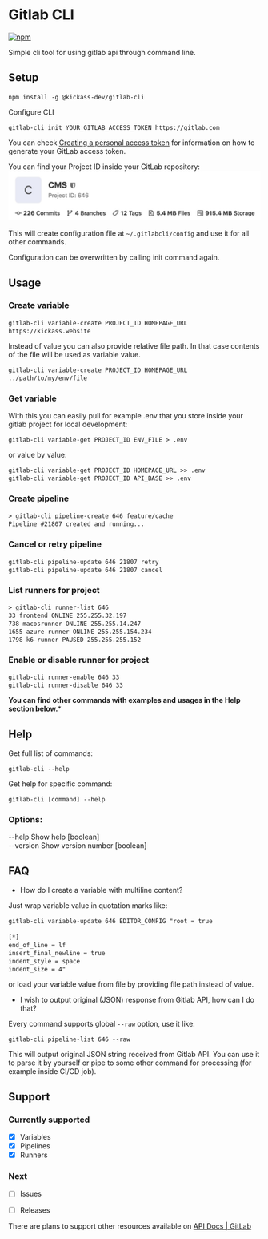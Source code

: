 # Gitlab CLI

[![npm](https://img.shields.io/npm/v/@kickass-dev/gitlab-cli)](https://www.npmjs.com/package/@kickass-dev/gitlab-cli)

Simple cli tool for using gitlab api through command line.

## Setup

```
npm install -g @kickass-dev/gitlab-cli
```

Configure CLI
```
gitlab-cli init YOUR_GITLAB_ACCESS_TOKEN https://gitlab.com
```

You can check [Creating a personal access token](https://docs.gitlab.com/ee/user/profile/personal_access_tokens.html#creating-a-personal-access-token) for information on how to generate your GitLab access token.

You can find your Project ID inside your GitLab repository:
![Where is my Project ID](https://github.com/capJavert/gitlab-cli/raw/master/images/where-is-my-project-id.jpg "Where is my Project ID")

This will create configuration file at `~/.gitlabcli/config` and use it for all other commands.

Configuration can be overwritten by calling init command again.

## Usage

### Create variable

```
gitlab-cli variable-create PROJECT_ID HOMEPAGE_URL https://kickass.website
```

Instead of value you can also provide relative file path. In that case contents of the file
will be used as variable value.
```
gitlab-cli variable-create PROJECT_ID HOMEPAGE_URL ../path/to/my/env/file
```

### Get variable

With this you can easily pull for example .env that you store inside your gitlab project for local development:
```
gitlab-cli variable-get PROJECT_ID ENV_FILE > .env
```

or value by value:
```
gitlab-cli variable-get PROJECT_ID HOMEPAGE_URL >> .env
gitlab-cli variable-get PROJECT_ID API_BASE >> .env
```

### Create pipeline

```
> gitlab-cli pipeline-create 646 feature/cache
Pipeline #21807 created and running...
```

### Cancel or retry pipeline

```
gitlab-cli pipeline-update 646 21807 retry
gitlab-cli pipeline-update 646 21807 cancel
```

### List runners for project

```
> gitlab-cli runner-list 646
33 frontend ONLINE 255.255.32.197
738 macosrunner ONLINE 255.255.14.247
1655 azure-runner ONLINE 255.255.154.234
1798 k6-runner PAUSED 255.255.255.152
```

### Enable or disable runner for project

```
gitlab-cli runner-enable 646 33
gitlab-cli runner-disable 646 33
```

**You can find other commands with examples and usages in the Help section below.***

## Help

Get full list of commands:

```
gitlab-cli --help
```

Get help for specific command:

```
gitlab-cli [command] --help
```

### Options:
  --help     Show help                                                 [boolean]  
  --version  Show version number                                       [boolean]  

## FAQ
* How do I create a variable with multiline content?

Just wrap variable value in quotation marks like:
```
gitlab-cli variable-update 646 EDITOR_CONFIG "root = true

[*]
end_of_line = lf
insert_final_newline = true
indent_style = space
indent_size = 4"
``` 
or load your variable value from file by providing file path instead of value.

* I wish to output original (JSON) response from Gitlab API, how can I do that?

Every command supports global `--raw` option, use it like:
```
gitlab-cli pipeline-list 646 --raw
```

This will output original JSON string received from Gitlab API. You can use it to parse it
by yourself or pipe to some other command for processing (for example inside CI/CD job).

## Support

### Currently supported
- [x] Variables
- [x] Pipelines
- [x] Runners

### Next
- [ ] Issues
- [ ] Releases


There are plans to support other resources available on [API Docs | GitLab](https://docs.gitlab.com/ee/api/README.html)
